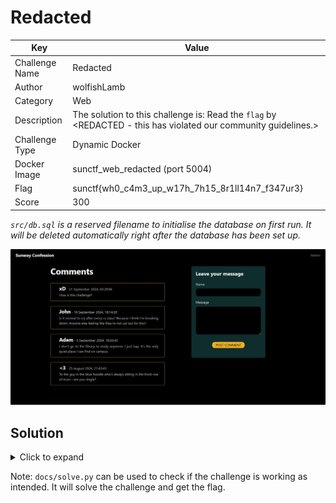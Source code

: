# Redacted

| Key            | Value                                                                                                          |
|----------------|----------------------------------------------------------------------------------------------------------------|
| Challenge Name | Redacted                                                                                                       |
| Author         | wolfishLamb                                                                                                    |
| Category       | Web                                                                                                            |
| Description    | The solution to this challenge is: Read the `flag` by <REDACTED - this has violated our community guidelines.> |
| Challenge Type | Dynamic Docker                                                                                                 |
| Docker Image   | sunctf_web_redacted (port 5004)                                                                                |
| Flag           | sunctf{wh0_c4m3_up_w17h_7h15_8r1ll14n7_f347ur3}                                                                |
| Score          | 300                                                                                                            |

*`src/db.sql` is a reserved filename to initialise the database on first run. It will be deleted automatically right
after the database has been set up.*

![Screenshot](docs/screenshot.png)

## Solution

<details>
<summary>Click to expand</summary>

The key to this challenge is RegEx. In older PHP versions (<5.5), there was an `e` modifier that enabled the execution
of PHP code directly within the replacement string of the `preg_replace` function.

```php
echo preg_replace('/(\d+)/e', '$1 * 2', 'The number is 5'); // This gives: The number is 10
```

1) Navigate to the admin page. Type in any RegEx pattern under "match" with the `e` modifier (e.g. `/a/e`). Under
   "replace", type in `file_get_contents('flag')` to read the flag from file `flag`. Click on "Submit".
2) Navigate back to the home page. You will see all `a`s have been replaced with the flag.

</details>

Note: `docs/solve.py` can be used to check if the challenge is working as intended. It will solve the challenge and get
the flag.
